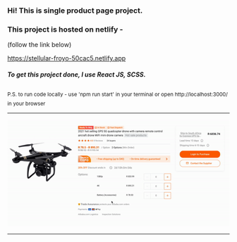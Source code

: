 <h3>Hi!
This is single product page project.
</h3>

<h3>This project is hosted on netlify - </h3>
<p>(follow the link below)</p>
<a href='https://stellular-froyo-50cac5.netlify.app'>https://stellular-froyo-50cac5.netlify.app </a>

<h5>To get this project done, I use React JS, SCSS. </h5>

<sub>P.S. to run code locally - use 'npm run start' in your terminal or open http://localhost:3000/ in your browser</sub>

<hr>
<img src="src/product-page.gif" alt="Product Page">
<hr>
